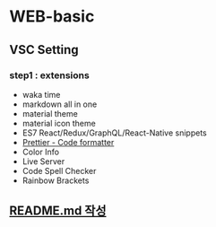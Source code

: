 # WEB-basic

## VSC Setting

### step1 : extensions

- waka time
- markdown all in one
- material theme
- material icon theme
- ES7 React/Redux/GraphQL/React-Native snippets
- [Prettier - Code formatter](https://www.youtube.com/watch?v=iGWwmVmvFPk)
- Color Info
- Live Server
- Code Spell Checker
- Rainbow Brackets

## [README.md 작성](https://pandao.github.io/editor.md/en.html#Features)
